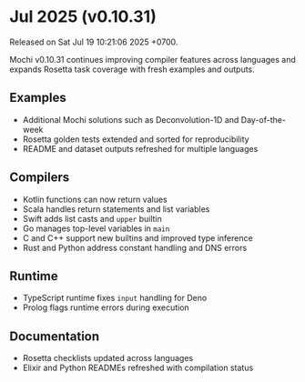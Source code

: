 # Jul 2025 (v0.10.31)

Released on Sat Jul 19 10:21:06 2025 +0700.

Mochi v0.10.31 continues improving compiler features across languages and expands Rosetta task coverage with fresh examples and outputs.

## Examples

- Additional Mochi solutions such as Deconvolution-1D and Day-of-the-week
- Rosetta golden tests extended and sorted for reproducibility
- README and dataset outputs refreshed for multiple languages

## Compilers

- Kotlin functions can now return values
- Scala handles return statements and list variables
- Swift adds list casts and `upper` builtin
- Go manages top-level variables in `main`
- C and C++ support new builtins and improved type inference
- Rust and Python address constant handling and DNS errors

## Runtime

- TypeScript runtime fixes `input` handling for Deno
- Prolog flags runtime errors during execution

## Documentation

- Rosetta checklists updated across languages
- Elixir and Python READMEs refreshed with compilation status

